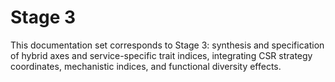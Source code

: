 # Stage 3

This documentation set corresponds to Stage 3: synthesis and specification of hybrid axes and service-specific trait indices, integrating CSR strategy coordinates, mechanistic indices, and functional diversity effects.

